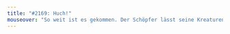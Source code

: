 ```yaml
---
title: "#2169: Huch!"
mouseover: "So weit ist es gekommen. Der Schöpfer lässt seine Kreaturen für sich arbeiten. Tststs."
---
```


